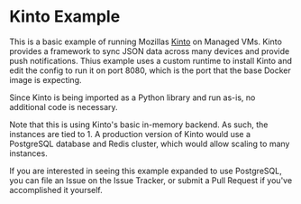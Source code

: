 # Kinto Example

This is a basic example of running Mozillas [Kinto](https://github.com/Kinto/kinto/blob/master/docs/index.rst)
on Managed VMs. Kinto provides a framework to sync JSON data across many devices and provide push notifications.
Thius example uses a custom runtime to install Kinto and edit the config to run it on port 8080, which is the port that
the base Docker image is expecting. 

Since Kinto is being imported as a Python library and run as-is, no additional code is necessary.

Note that this is using Kinto's basic in-memory backend. As such, the instances are tied to 1. A production
version of Kinto would use a PostgreSQL database and Redis cluster, which would allow scaling to many instances.

If you are interested in seeing this example expanded to use PostgreSQL, you can file an Issue on the Issue
Tracker, or submit a Pull Request if you've accomplished it yourself.
 



